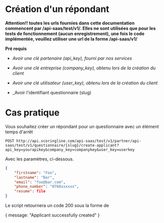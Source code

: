 Création d'un répondant
=====================================================================

**Attention!! toutes les urls fournies dans cette documentation commencent par /api-saas/test/v1/. Elles ne sont utilisées que pour les tests de fonctionnement (aucun enregistrement), une fois le code implémentée, veuillez utiliser une url de la forme /api-saas/v1/**

**Pré requis**

- _Avoir une clé partenaire (api\_key), fourni par nos services_

- _Avoir une clé entreprise (company\_key), obtenu lors de la création du client_

- _Avoir une clé utilisateur (user\_key), obtenu lors de la création du client_

- _Avoir l'identifiant questionnaire (slug)

# Cas pratique

Vous souhaitez créer un répondant pour un questionnaire avec un élément temps d'arrêt

```
POST http://api.scoringline.com/api-saas/test/v1/partner/api-saas/test/v1/questionnaire/{slug}/create-applicant?api_key=yourapikey&company_key=companykey&user_key=userkey
```

Avec les paramètres, ci-dessous.


```json
{
    "firstname": "Foo",
    "lastname": "Bar",
    "email": "foo@bar.com",
    "phone_number": "0760xxxxxx",
    "resume": file
}
```

Le script retournera un code 200 sous la forme de 

{
    message: "Applicant successfully created"
}

